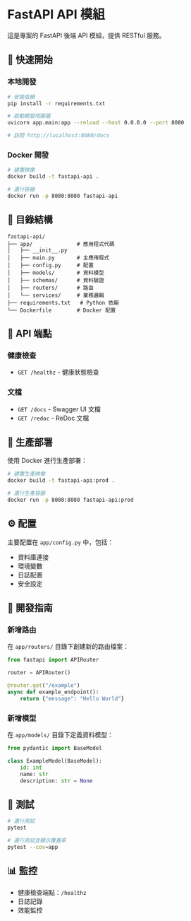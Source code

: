 # FastAPI API 模組

這是專案的 FastAPI 後端 API 模組，提供 RESTful 服務。

## 🚀 快速開始

### 本地開發
```bash
# 安裝依賴
pip install -r requirements.txt

# 啟動開發伺服器
uvicorn app.main:app --reload --host 0.0.0.0 --port 8080

# 訪問 http://localhost:8080/docs
```

### Docker 開發
```bash
# 建置映像
docker build -t fastapi-api .

# 運行容器
docker run -p 8080:8080 fastapi-api
```

## 📁 目錄結構

```
fastapi-api/
├── app/              # 應用程式代碼
│   ├── __init__.py
│   ├── main.py       # 主應用程式
│   ├── config.py     # 配置
│   ├── models/       # 資料模型
│   ├── schemas/      # 資料驗證
│   ├── routers/      # 路由
│   └── services/     # 業務邏輯
├── requirements.txt   # Python 依賴
└── Dockerfile        # Docker 配置
```

## 🔌 API 端點

### 健康檢查
- `GET /healthz` - 健康狀態檢查

### 文檔
- `GET /docs` - Swagger UI 文檔
- `GET /redoc` - ReDoc 文檔

## 🐳 生產部署

使用 Docker 進行生產部署：

```bash
# 建置生產映像
docker build -t fastapi-api:prod .

# 運行生產容器
docker run -p 8080:8080 fastapi-api:prod
```

## ⚙️ 配置

主要配置在 `app/config.py` 中，包括：
- 資料庫連接
- 環境變數
- 日誌配置
- 安全設定

## 🔧 開發指南

### 新增路由
在 `app/routers/` 目錄下創建新的路由檔案：

```python
from fastapi import APIRouter

router = APIRouter()

@router.get("/example")
async def example_endpoint():
    return {"message": "Hello World"}
```

### 新增模型
在 `app/models/` 目錄下定義資料模型：

```python
from pydantic import BaseModel

class ExampleModel(BaseModel):
    id: int
    name: str
    description: str = None
```

## 🧪 測試

```bash
# 運行測試
pytest

# 運行測試並顯示覆蓋率
pytest --cov=app
```

## 📊 監控

- 健康檢查端點：`/healthz`
- 日誌記錄
- 效能監控
